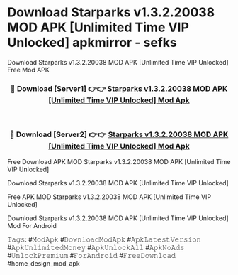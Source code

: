 # Download Starparks v1.3.2.20038 MOD APK [Unlimited Time VIP Unlocked] apkmirror - sefks
Download Starparks v1.3.2.20038 MOD APK [Unlimited Time VIP Unlocked] Free Mod APK

<div align="center">
<h3>🔴 Download [Server1] 👉👉 <a href="https://apk-comot.site?title=Starparks_v1.3.2.20038_MOD_APK_[Unlimited_Time_VIP_Unlocked]">Starparks v1.3.2.20038 MOD APK [Unlimited Time VIP Unlocked] Mod Apk</a></h3><br>

<h3>🔴 Download [Server2] 👉👉 <a href="https://apk-comot.site?title=Starparks_v1.3.2.20038_MOD_APK_[Unlimited_Time_VIP_Unlocked]">Starparks v1.3.2.20038 MOD APK [Unlimited Time VIP Unlocked] Mod Apk</a></h3>
</div>


Free Download APK MOD Starparks v1.3.2.20038 MOD APK [Unlimited Time VIP Unlocked]

Download Starparks v1.3.2.20038 MOD APK [Unlimited Time VIP Unlocked] 

Free APK MOD Starparks v1.3.2.20038 MOD APK [Unlimited Time VIP Unlocked] 

Download Starparks v1.3.2.20038 MOD APK [Unlimited Time VIP Unlocked] Mod For Android

𝚃𝚊𝚐𝚜: #𝙼𝚘𝚍𝙰𝚙𝚔 #𝙳𝚘𝚠𝚗𝚕𝚘𝚊𝚍𝙼𝚘𝚍𝙰𝚙𝚔 #𝙰𝚙𝚔𝙻𝚊𝚝𝚎𝚜𝚝𝚅𝚎𝚛𝚜𝚒𝚘𝚗 #𝙰𝚙𝚔𝚄𝚗𝚕𝚒𝚖𝚒𝚝𝚎𝚍𝙼𝚘𝚗𝚎𝚢 #𝙰𝚙𝚔𝚄𝚗𝚕𝚘𝚌𝚔𝙰𝚕𝚕 #𝙰𝚙𝚔𝙽𝚘𝙰𝚍𝚜 #𝚄𝚗𝚕𝚘𝚌𝚔𝙿𝚛𝚎𝚖𝚒𝚞𝚖 #𝙵𝚘𝚛𝙰𝚗𝚍𝚛𝚘𝚒𝚍 #𝙵𝚛𝚎𝚎𝙳𝚘𝚠𝚗𝚕𝚘𝚊𝚍 #home_design_mod_apk